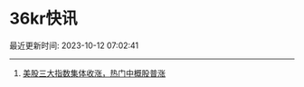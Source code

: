 # 36kr快讯

最近更新时间: 2023-10-12 07:02:41

--- 
1. [美股三大指数集体收涨，热门中概股普涨](https://www.36kr.com/newsflashes/2470596263270528) 
